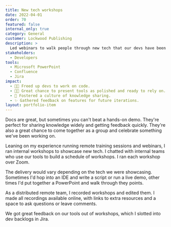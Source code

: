 ```yaml
---
title: New tech workshops
date: 2022-04-01
order: 70
featured: false
internal_only: true
category: General
customer: Lockwood Publishing
description: >
  Led webinars to walk people through new tech that our devs have been working on.
stakeholders:
  - Developers
tools:
  - Microsoft PowerPoint
  - Confluence
  - Jira
impact:
  - 👩‍💻 Freed up devs to work on code.
  - 🧑‍🏫 Great chance to present tools as polished and ready to rely on.
  - 🔄 Fostered a culture of knowledge sharing.
  - ✨ Gathered feedback on features for future iterations.
layout: portfolio-item
---
```

Docs are great, but sometimes you can't beat a hands-on demo. They're perfect for sharing knowledge widely and getting feedback quickly. They're also a great chance to come together as a group and celebrate something we've been working on.

Leaning on my experience running remote training sessions and webinars, I ran internal workshops to showcase new tech. I chatted with internal teams who use our tools to build a schedule of workshops. I ran each workshop over Zoom.

The delivery would vary depending on the tech we were showcasing. Sometimes I'd hop into an IDE and write a script or run a live demo, other times I'd put together a PowerPoint and walk through they points.

As a distributed remote team, I recorded workshops and edited them. I made all recordings available online, with links to extra resources and a space to ask questions or leave comments.

We got great feedback on our tools out of workshops, which I slotted into dev backlogs in Jira.
